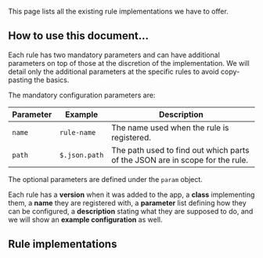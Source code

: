 This page lists all the existing rule implementations we have to offer.

## How to use this document...

Each rule has two mandatory parameters and can have additional parameters on top of those at the discretion of the
implementation. We will detail only the additional parameters at the specific rules to avoid copy-pasting the basics.

The mandatory configuration parameters are:

| Parameter | Example       | Description                                                                  |
| --------- | ------------- | ---------------------------------------------------------------------------- |
| `name`    | `rule-name`   | The name used when the rule is registered.                                   |
| `path`    | `$.json.path` | The path used to find out which parts of the JSON are in scope for the rule. |

The optional parameters are defined under the `param` object.

Each rule has a **version** when it was added to the app, a **class** implementing them, a **name** they are registered
with, a **parameter** list defining how they can be configured, a **description** stating what they are supposed to do,
and we will show an **example configuration** as well.

## Rule implementations
